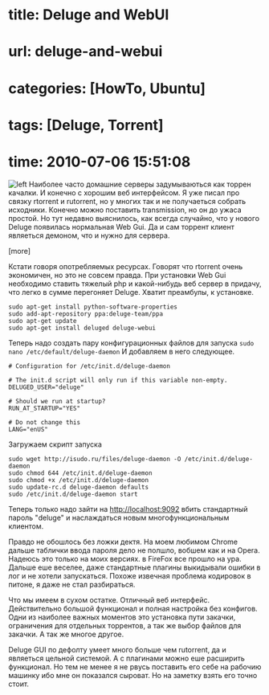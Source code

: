 # title: Deluge and WebUI
# url: deluge-and-webui
# categories: [HowTo, Ubuntu]
# tags: [Deluge, Torrent]
# time: 2010-07-06 15:51:08


![left](~deluge-logo.jpg)
Наиболее часто домашние серверы задумываються как торрен качалки. И конечно с хорошим веб интерфейсом. Я уже писал про связку rtorrent и rutorrent, но у многих так и не получаеться собрать исходники. Конечно можно поставить transmission, но он до ужаса простой. Но тут недавно выяснилось, как всегда случайно, что у нового Deluge появилась нормальная Web Gui. Да и сам торрент клиент являеться демоном, что и нужно для сервера.

[more]

Кстати говоря опотребляемых ресурсах. Говорят что rtorrent очень экономичен, но это не совсем правда. При установки Web Gui необходимо ставить тяжелый php и какой-нибудь веб сервер в придачу, что легко в сумме перегоняет Deluge. Хватит преамбулы, к установке.

    sudo apt-get install python-software-properties
    sudo add-apt-repository ppa:deluge-team/ppa
    sudo apt-get update
    sudo apt-get install deluged deluge-webui

Теперь надо создать пару конфигурационных файлов для запуска `sudo nano /etc/default/deluge-daemon` И добавляем в него следующее.

    # Configuration for /etc/init.d/deluge-daemon

    # The init.d script will only run if this variable non-empty.
    DELUGED_USER="deluge"

    # Should we run at startup?
    RUN_AT_STARTUP="YES"

    # Do not change this
    LANG="enUS"

Загружаем скрипт запуска

    sudo wget http://isudo.ru/files/deluge-daemon -O /etc/init.d/deluge-daemon
    sudo chmod 644 /etc/init.d/deluge-daemon
    sudo chmod +x /etc/init.d/deluge-daemon
    sudo update-rc.d deluge-daemon defaults
    sudo /etc/init.d/deluge-daemon start

Теперь только надо зайти на [http://localhost:9092](http://localhost:9092/) вбить стандартный пароль "deluge" и наслаждаться новым многофункциональным клиентом.

Правдо не обошлось без ложки дектя. На моем любимом Chrome дальше таблички ввода пароля дело не полшло, вобшем как и на Opera. Надеюсь это только на моих версиях. в FireFox все прошло на ура. Дальше еше веселее, даже стандартные плагины выкидывали ошибки в лог и не хотели запускаться. Похоже извечная проблема кодировок в питоне, я даже не стал разбираться.

Что мы имеем в сухом остатке. Отличный веб интерфейс. Действительно большой функционал и полная настройка без конфигов. Одни из наиболее важных моментов это установка пути закачки, ограничения для отдельных торрентов, а так же выбор файлов для закачки. А так же многое другое.

Deluge GUI по дефолту умеет много больше чем rutorrent, да и являеться цельной системой. А с плагинами можно еше расширить функционал. Но тем не менее я не рвусь поставить его себе на рабочию машинку ибо мне он показался сыроват. Но на заметку взять его точно стоит.
